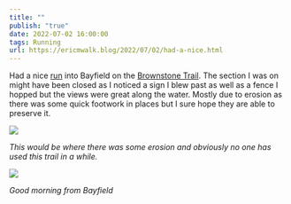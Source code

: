 ```yaml
---
title: ""
publish: "true"
date: 2022-07-02 16:00:00
tags: Running
url: https://ericmwalk.blog/2022/07/02/had-a-nice.html
---
```


Had a nice [run](http://www.strava.com/activities/7402699967) into Bayfield on the [Brownstone Trail](https://landmarkwi.org/brownstone-trail-updates/). The section I was on might have been closed as I noticed a sign I blew past as well as a fence I hopped but the views were great along the water. Mostly due to erosion as there was some quick footwork in places but I sure hope they are able to preserve it.

![](https://ericmwalk.blog/uploads/2023/be8f2c8645.jpg)

*This would be where there was some erosion and obviously no one has used this trail in a while.*

![](https://ericmwalk.blog/uploads/2023/fb43044f0c.jpg)

*Good morning from Bayfield*